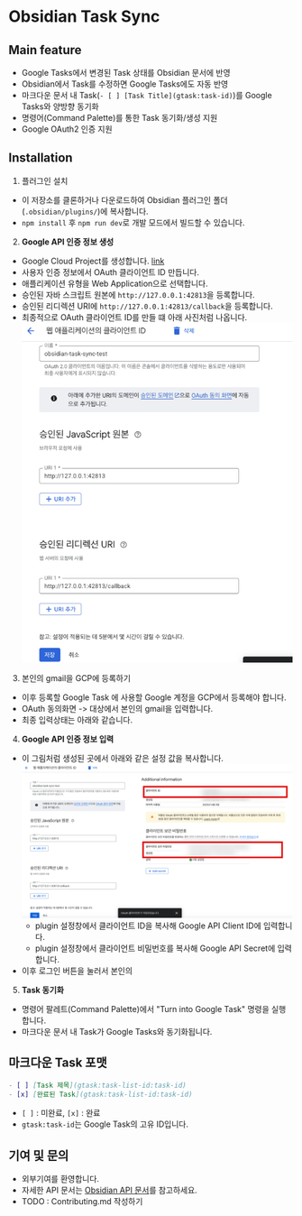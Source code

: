 # Obsidian Task Sync

## Main feature

- Google Tasks에서 변경된 Task 상태를 Obsidian 문서에 반영
- Obsidian에서 Task를 수정하면 Google Tasks에도 자동 반영
- 마크다운 문서 내 Task(`- [ ] [Task Title](gtask:task-id)`)를 Google Tasks와 양방향 동기화
- 명령어(Command Palette)를 통한 Task 동기화/생성 지원
- Google OAuth2 인증 지원

## Installation

1. 플러그인 설치

- 이 저장소를 클론하거나 다운로드하여 Obsidian 플러그인 폴더(`.obsidian/plugins/`)에 복사합니다.
- `npm install` 후 `npm run dev`로 개발 모드에서 빌드할 수 있습니다.

2. **Google API 인증 정보 생성**

- Google Cloud Project를 생성합니다. [link](https://developers.google.com/workspace/guides/create-project)
- 사용자 인증 정보에서 OAuth 클라이언트 ID 만듭니다.
- 애플리케이션 유형을 Web Application으로 선택합니다.
- 승인된 자바 스크립트 원본에 `http://127.0.0.1:42813`을 등록합니다.
- 승인된 리디렉션 URI에 `http://127.0.0.1:42813/callback`을 등록합니다.
- 최종적으로 OAuth 클라이언트 ID를 만들 떄 아래 사진처럼 나옵니다. ![GCP proejct 사진](docs/images/create-oauth-client.png)

3. 본인의 gmail을 GCP에 등록하기

- 이후 등록할 Google Task 에 사용할 Google 계정을 GCP에서 등록해야 합니다.
- OAuth 동의화면 -> 대상에서 본인의 gmail을 입력합니다.
- 최종 입력상태는 아래와 같습니다.

4. **Google API 인증 정보 입력**

- 이 그림처럼 생성된 곳에서 아래와 같은 설정 값을 복사합니다.![alt text](docs/images/client-id.png)
  - plugin 설정창에서 클라이언트 ID을 복사해 Google API Client ID에 입력합니다.
  - plugin 설정창에서 클라이언트 비밀번호를 복사해 Google API Secret에 입력합니다.
- 이후 로그인 버튼을 눌러서 본인의

5. **Task 동기화**

- 명령어 팔레트(Command Palette)에서 "Turn into Google Task" 명령을 실행합니다.
- 마크다운 문서 내 Task가 Google Tasks와 동기화됩니다.

## 마크다운 Task 포맷

```markdown
- [ ] [Task 제목](gtask:task-list-id:task-id)
- [x] [완료된 Task](gtask:task-list-id:task-id)
```

- `[ ]` : 미완료, `[x]` : 완료
- `gtask:task-id`는 Google Task의 고유 ID입니다.

## 기여 및 문의

- 외부기여를 환영합니다.
- 자세한 API 문서는 [Obsidian API 문서](https://github.com/obsidianmd/obsidian-api)를 참고하세요.
- TODO : Contributing.md 작성하기
